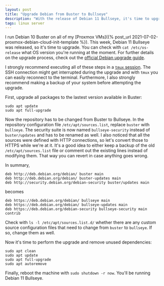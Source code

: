 ```yaml
---
layout: post
title: "Upgrade Debian from Buster to Bullseye"
description: "With the release of Debian 11 Bullseye, it's time to upgrade existing Debian 10 Buster servers using a simple upgrade process with a few Apt repository changes."
tags: linux server
---
```


I run Debian 10 Buster on all of my [Proxmox VMs]({% post_url 2021-07-02-proxmox-debian-cloud-init-template %}). This
week, Debian 11 Bullseye was released, so it's time to upgrade. You can check with `cat /etc/os-release` what OS version
you're running at the moment. For further details on the upgrade process, check out the
[official Debian upgrade guide](https://wiki.debian.org/DebianUpgrade).

I strongly recommend executing all of these steps in a [`tmux` session](https://github.com/tmux/tmux). The SSH
connection might get interrupted during the upgrade and with `tmux` you can easily reconnect to the terminal.
Furthermore, I also strongly recommend making a backup of your system before attempting the upgrade.

First, upgrade all packages to the lastest version available in Buster:

```shell
sudo apt update
sudo apt full-upgrade
```

Now the repository has to be changed from Buster to Bullseye. In the repository configuration file `/etc/apt/sources.list`,
replace `buster` with `bullseye`. The security suite is now named `bullseye-security` instead of `buster/updates` and
has to be renamed as well. I also noticed that all the sources were defined with HTTP connections, so let's convert
those to HTTPS while we're at it. It's a good idea to either keep a backup of the old `/etc/apt/sources.list` file or
comment out the existing lines instead of modifying them. That way you can revert in case anything goes wrong.

In summary,

```text
deb http://deb.debian.org/debian/ buster main
deb http://deb.debian.org/debian/ buster-updates main
deb http://security.debian.org/debian-security buster/updates main
```

becomes

```text
deb https://deb.debian.org/debian/ bullseye main
deb https://deb.debian.org/debian/ bullseye-updates main
deb https://deb.debian.org/debian-security bullseye-security main contrib
```

Check with `ls -l /etc/apt/sources.list.d/` whether there are any custom source configuration files that need to change
from `buster` to `bullseye`. If so, change them as well.

Now it's time to perform the upgrade and remove unused dependencies:

```shell
sudo apt clean
sudo apt update
sudo apt full-upgrade
sudo apt autoremove
```

Finally, reboot the machine with `sudo shutdown -r now`. You'll be running Debian 11 Bullseye.
